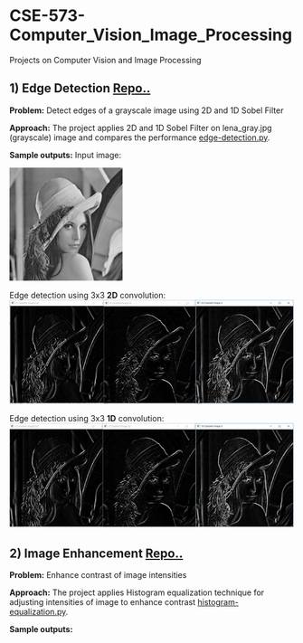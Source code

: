 # CSE-573-Computer_Vision_Image_Processing
Projects on Computer Vision and Image Processing
##
## 1) Edge Detection [Repo..](edge-detection)
**Problem:** Detect edges of a grayscale image using 2D and 1D Sobel Filter

**Approach:**
The project applies 2D and 1D Sobel Filter on lena_gray.jpg (grayscale) image and compares the performance [edge-detection.py](edge-detection/edge-detection.py).

**Sample outputs:** Input image: 

<img src="edge-detection/lena_gray.jpg" alt="gray.jpg" width="200" height="200">

Edge detection using 3x3 **2D** convolution: ![2dconv.jpg](edge-detection/output/2d-conv.png)

Edge detection using 3x3 **1D** convolution: ![2dconv.jpg](edge-detection/output/1d-conv.png)


##
## 2) Image Enhancement [Repo..](image-enhancement)
**Problem:** Enhance contrast of image intensities

**Approach:**
The project applies Histogram equalization technique for adjusting intensities of image to enhance contrast [histogram-equalization.py](image-enhancement/histogram-equalization.py).

**Sample outputs:** 
